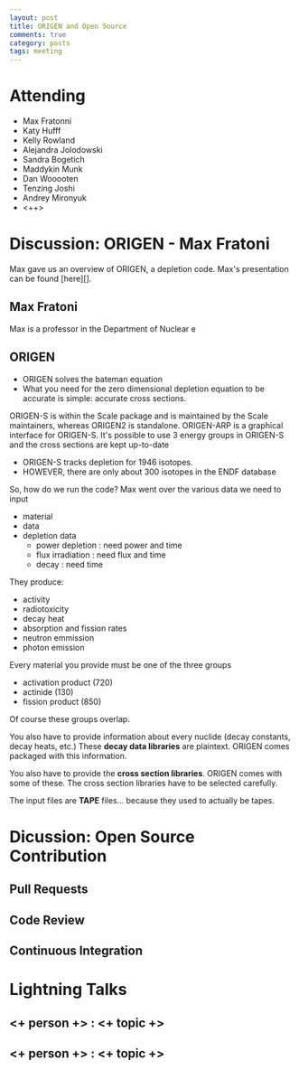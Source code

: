 ```yaml
---
layout: post
title: ORIGEN and Open Source
comments: true
category: posts
tags: meeting 
---
```



# Attending

- Max Fratonni
- Katy Hufff
- Kelly Rowland
- Alejandra Jolodowski
- Sandra Bogetich
- Maddykin Munk
- Dan Wooooten
- Tenzing Joshi
- Andrey Mironyuk
- <++>

# Discussion: ORIGEN - Max Fratoni

Max gave us an overview of ORIGEN, a depletion code.
Max's presentation can be found [here][].


## Max Fratoni

Max is a professor in the Department of Nuclear e

## ORIGEN

- ORIGEN solves the bateman equation
- What you need for the zero dimensional depletion equation to be accurate is 
  simple: accurate cross sections.

ORIGEN-S is within the Scale package and is maintained by the Scale 
maintainers, whereas ORIGEN2 is standalone. ORIGEN-ARP is a graphical interface 
for ORIGEN-S. It's possible to use 3 energy groups in ORIGEN-S and the cross 
sections are kept up-to-date 

- ORIGEN-S tracks depletion for 1946 isotopes. 
- HOWEVER, there are only about 300 isotopes in the ENDF database 

So, how do we run the code? Max went over the various data we need to input
 - material
 - data
 - depletion data
   - power depletion : need power and time
   - flux irradiation : need flux and time
   - decay : need time

They produce:

- activity
- radiotoxicity
- decay heat
- absorption and fission rates
- neutron emmission
- photon emission

Every material you provide must be one of the three groups

- activation product (720)
- actinide (130)
- fission product (850)

Of course these groups overlap.

You also have to provide information about every nuclide (decay constants, 
decay heats, etc.) These **decay data libraries** are plaintext. ORIGEN comes 
packaged with this information.

You also have to provide the **cross section libraries**. ORIGEN comes with 
some of these. The cross section libraries have to be selected carefully. 

The input files are **TAPE** files... because they used to actually be tapes. 



# Dicussion: Open Source Contribution

## Pull Requests

## Code Review

## Continuous Integration

# Lightning Talks 

## <+ person +> : <+ topic +>

## <+ person +> : <+ topic +>


[code]: https://github.com/thehackerwithin/berkeley/tree/master/topic "Code Examples" 

